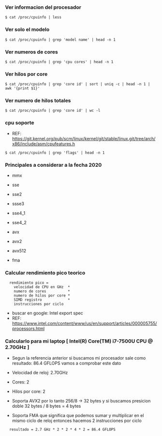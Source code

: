 ### Ver informacion del procesador

~~~
$ cat /proc/cpuinfo | less
~~~

### Ver solo el modelo

~~~
$ cat /proc/cpuinfo | grep 'model name' | head -n 1
~~~

### Ver numeros de cores

~~~
$ cat /proc/cpuinfo | grep 'cpu cores' | head -n 1
~~~

### Ver hilos por core

~~~
$ cat /proc/cpuinfo | grep 'core id' | sort | uniq -c | head -n 1 | awk '{print $1}'
~~~

### Ver numero de hilos totales
~~~
$ cat /proc/cpuinfo | grep 'core id' | wc -l
~~~

### cpu soporte

- REF: https://git.kernel.org/pub/scm/linux/kernel/git/stable/linux.git/tree/arch/x86/include/asm/cpufeatures.h

~~~
$ cat /proc/cpuinfo | grep 'flags' | head -n 1
~~~

### Principales a considerar a la fecha 2020

- mmx

- sse
- sse2
- ssse3
- sse4_1
- sse4_2

- avx
- avx2
- avx512

- fma

### Calcular rendimiento pico teorico

~~~
  rendimiento pico = 
	velocidad de CPU en GHz  * 
	numero de cores          *
	numero de hilos por core *
	SIMD registro            *
	instrucciones por ciclo
~~~

- buscar en google: Intel export spec
- REF: https://www.intel.com/content/www/us/en/support/articles/000005755/processors.html

###  Calcularlo para mi laptop [ Intel(R) Core(TM) i7-7500U CPU @ 2.70GHz ]

- Segun la referencia anterior si buscamos mi procesador sale como resultado: 86.4 GFLOPS vamos a comprobar este dato

- Velocidad de reloj: 2.70GHz
- Cores: 2
- Hilos por core: 2
- Soporta AVX2 por lo tanto 256/8 -> 32 bytes y si buscamos presicion doble 32 bytes / 8 bytes = 4 bytes
- Soporta FMA que significa que podemos sumar y multiplicar en el mismo ciclo de reloj entonces hacemos 2 instrucciones por ciclo

~~~
  resultado = 2.7 GHz * 2 * 2 * 4 * 2 = 86.4 GFLOPS 
~~~
